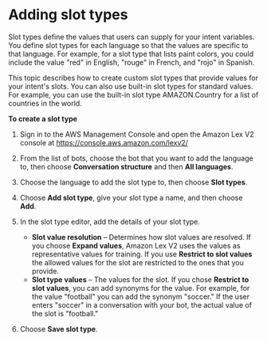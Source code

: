 # Adding slot types<a name="build-slot-types"></a>

Slot types define the values that users can supply for your intent variables\. You define slot types for each language so that the values are specific to that language\. For example, for a slot type that lists paint colors, you could include the value "red" in English, "rouge" in French, and "rojo" in Spanish\.

This topic describes how to create custom slot types that provide values for your intent's slots\. You can also use built\-in slot types for standard values\. For example, you can use the built\-in slot type AMAZON\.Country for a list of countries in the world\. 

**To create a slot type**

1. Sign in to the AWS Management Console and open the Amazon Lex V2 console at [ https://console\.aws\.amazon\.com/lexv2/ ](https://console.aws.amazon.com/lexv2/)

1. From the list of bots, choose the bot that you want to add the language to, then choose **Conversation structure** and then **All languages**\.

1. Choose the language to add the slot type to, then choose **Slot types**\.

1. Choose **Add slot type**, give your slot type a name, and then choose **Add**\.

1. In the slot type editor, add the details of your slot type\.
   + **Slot value resolution** – Determines how slot values are resolved\. If you choose **Expand values**, Amazon Lex V2 uses the values as representative values for training\. If you use **Restrict to slot values** the allowed values for the slot are restricted to the ones that you provide\.
   + **Slot type values** – The values for the slot\. If you chose **Restrict to slot values**, you can add synonyms for the value\. For example, for the value "football" you can add the synonym "soccer\." If the user enters "soccer" in a conversation with your bot, the actual value of the slot is "football\."

1. Choose **Save slot type**\.